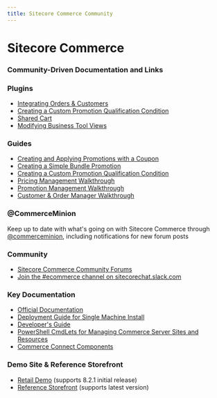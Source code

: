 ```yaml
---
title: Sitecore Commerce Community
---
```


# Sitecore Commerce
### Community-Driven Documentation and Links

### Plugins

- [Integrating Orders & Customers](https://websterian.com/2017/06/08/sitecore-commerce-erp-integration-an-approach-part-1-integrating-orders-and-customers/)
- [Creating a Custom Promotion Qualification Condition](https://commerceservertips.com/creating-condition-for-commerce-engine/)
- [Shared Cart](https://github.com/heardk/commerce-plugins)
- [Modifying Business Tool Views](https://websterian.com/2017/06/13/sitecore-commerce-erp-integration-an-approach-part-2-modifying-the-business-tools-views/)

### Guides

- [Creating and Applying Promotions with a Coupon](https://websterian.com/2017/06/06/sitecore-commerce-pricing-creating-and-applying-promotions-with-a-coupon-video/)
- [Creating a Simple Bundle Promotion](https://websterian.com/2017/06/06/sitecore-commerce-pricing-creating-a-simple-bundle-promotion-video/)
- [Creating a Custom Promotion Qualification Condition](https://commerceservertips.com/creating-condition-for-commerce-engine/)
- [Pricing Management Walkthrough](http://commercesdn.sitecore.net/SitecoreCommerce/UsersGuide/en-us/index.html#Concepts/c_M_PricingManagementWalkthrough.html)
- [Promotion Management Walkthrough](http://commercesdn.sitecore.net/SitecoreCommerce/UsersGuide/en-us/index.html#Concepts/c_M_PromotionManagementWalkthrough.html)
- [Customer & Order Manager Walkthrough](http://commercesdn.sitecore.net/SitecoreCommerce/UsersGuide/en-us/index.html#Concepts/c_M_CustomerOrderManagementWalkthrough.html)

### @CommerceMinion

Keep up to date with what's going on with Sitecore Commerce through [@commerceminion](https://twitter.com/commerceminion), including notifications for new forum posts

### Community

- [Sitecore Commerce Community Forums](https://community.sitecore.net/developers/f/6)
- [Join the #ecommerce channel on sitecorechat.slack.com](https://sitecorechat.slack.com/)

### Key Documentation

- [Official Documentation](https://doc.sitecore.net/sitecore_commerce)
- [Deployment Guide for Single Machine Install](http://commercesdn.sitecore.net/SitecoreCommerce/DeploymentGuide/en-us/index.html)
- [Developer's Guide](https://doc.sitecore.net/~/media/25566BB479844DB186DBEF2864246639.ashx)
- [PowerShell CmdLets for Managing Commerce Server Sites and Resources](http://commercesdn.sitecore.net/SCpbCS82/SitecoreCommerceGettingStarted/en-us/#DeploymentGuide/c_PowerShellCmdLets.html)
- [Commerce Connect Components](https://doc.sitecore.net/sitecore_commerce/commerce_connect_components?roles=all)

### Demo Site & Reference Storefront

- [Retail Demo](https://github.com/Sitecore/Sitecore.Demo.Retail) (supports 8.2.1 initial release)
- [Reference Storefront](https://github.com/Sitecore/Reference-Storefront) (supports latest version)
